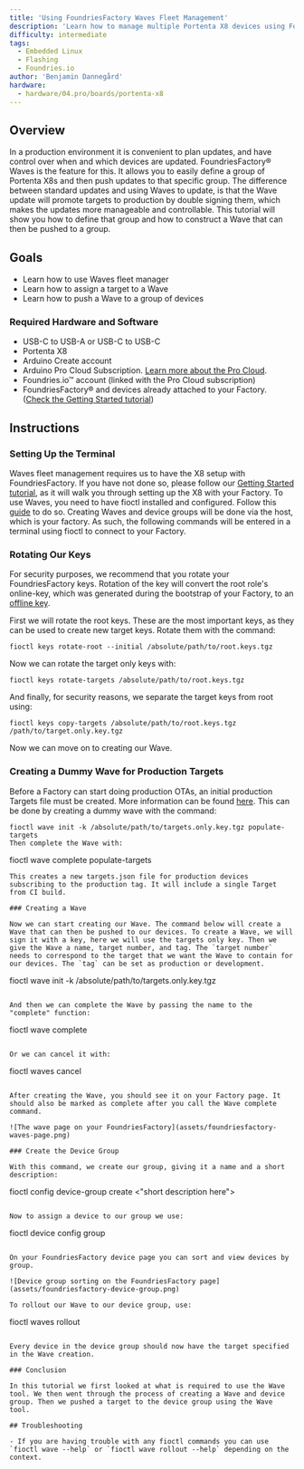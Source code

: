 ```yaml
---
title: 'Using FoundriesFactory Waves Fleet Management'
description: 'Learn how to manage multiple Portenta X8 devices using FoundriesFactory fleet management tool, *Waves*'
difficulty: intermediate
tags:
  - Embedded Linux
  - Flashing
  - Foundries.io
author: 'Benjamin Dannegård'
hardware:
  - hardware/04.pro/boards/portenta-x8
---
```


## Overview

In a production environment it is convenient to plan updates, and have control over when and which devices are updated. FoundriesFactory® Waves is the feature for this. It allows you to easily define a group of Portenta X8s and then push updates to that specific group. The difference between standard updates and using Waves to update, is that the Wave update will promote targets to production by double signing them, which makes the updates more manageable and controllable. This tutorial will show you how to define that group and how to construct a Wave that can then be pushed to a group.

## Goals

- Learn how to use Waves fleet manager
- Learn how to assign a target to a Wave
- Learn how to push a Wave to a group of devices

### Required Hardware and Software

- USB-C to USB-A or USB-C to USB-C
- Portenta X8
- Arduino Create account
- Arduino Pro Cloud Subscription. [Learn more about the Pro Cloud](https://www.arduino.cc/pro/hardware/product/portenta-x8#pro-cloud).
- Foundries.io™ account (linked with the Pro Cloud subscription)
- FoundriesFactory® and devices already attached to your Factory. ([Check the Getting Started tutorial](https://docs.arduino.cc/tutorials/portenta-x8/out-of-the-box))
    
## Instructions

### Setting Up the Terminal

Waves fleet management requires us to have the X8 setup with FoundriesFactory. If you have not done so, please follow our [Getting Started tutorial](https://docs.arduino.cc/tutorials/portenta-x8/out-of-the-box),  as it will walk you through setting up the X8 with your Factory. To use Waves, you need to have fioctl installed and configured. Follow this [guide](https://docs.foundries.io/latest/getting-started/install-fioctl/index.html) to do so. Creating Waves and device groups will be done via the host, which is your factory. As such, the following commands will be entered in a terminal using fioctl  to connect to your Factory.

### Rotating Our Keys

For security purposes, we recommend that you rotate your FoundriesFactory keys. Rotation of the key will convert the root role's online-key, which was generated during the bootstrap of your Factory, to an [offline key](https://docs.foundries.io/latest/reference-manual/security/offline-keys.html).

First we will rotate the root keys. These are the most important keys, as they can be used to create new target keys. Rotate them with the command:
```
fioctl keys rotate-root --initial /absolute/path/to/root.keys.tgz
```

Now we can rotate the target only keys with:
```
fioctl keys rotate-targets /absolute/path/to/root.keys.tgz
```

And finally, for security reasons, we separate the target keys from root using:
```
fioctl keys copy-targets /absolute/path/to/root.keys.tgz /path/to/target.only.key.tgz
```

Now we can move on to creating our Wave.

### Creating a Dummy Wave for Production Targets

Before a Factory can start doing production OTAs, an initial production Targets file must be created. More information can be found [here](https://docs.foundries.io/latest/reference-manual/ota/production-targets.html). This can be done by creating a dummy wave with the command:
```
fioctl wave init -k /absolute/path/to/targets.only.key.tgz populate-targets
Then complete the Wave with:
```
fioctl wave complete populate-targets
```
This creates a new targets.json file for production devices subscribing to the production tag. It will include a single Target from CI build.

### Creating a Wave

Now we can start creating our Wave. The command below will create a Wave that can then be pushed to our devices. To create a Wave, we will sign it with a key, here we will use the targets only key. Then we give the Wave a name, target number, and tag. The `target number` needs to correspond to the target that we want the Wave to contain for our devices. The `tag` can be set as production or development. 
```
fioctl wave init -k /absolute/path/to/targets.only.key.tgz <wave-name> <target number> <tag>
```

And then we can complete the Wave by passing the name to the "complete" function:
```
fioctl wave complete <wave-name>
```

Or we can cancel it with:
```
fioctl waves cancel <wave name>
```

After creating the Wave, you should see it on your Factory page. It should also be marked as complete after you call the Wave complete command.

![The wave page on your FoundriesFactory](assets/foundriesfactory-waves-page.png)

### Create the Device Group

With this command, we create our group, giving it a name and a short description:
```
fioctl config device-group create <group name> <"short description here">
```

Now to assign a device to our group we use:
```
fioctl device config group <device name> <group name>
```

On your FoundriesFactory device page you can sort and view devices by group.

![Device group sorting on the FoundriesFactory page](assets/foundriesfactory-device-group.png)

To rollout our Wave to our device group, use:
```
fioctl waves rollout <wave name> <device group name>
```

Every device in the device group should now have the target specified in the Wave creation.

### Conclusion

In this tutorial we first looked at what is required to use the Wave tool. We then went through the process of creating a Wave and device group. Then we pushed a target to the device group using the Wave tool. 

## Troubleshooting

- If you are having trouble with any fioctl commands you can use `fioctl wave --help` or `fioctl wave rollout --help` depending on the context.